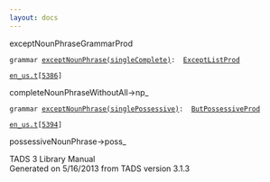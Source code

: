 ```yaml
---
layout: docs
---
```

<span class="title">exceptNounPhrase</span><span class="type">GrammarProd</span>

`grammar `<span class="classExtLink">[`exceptNounPhrase(singleComplete)`](../object/exceptNounPhrase(singleComplete).html)</span>` :   `[`ExceptListProd`](../object/ExceptListProd.html)

[`en_us.t`](../file/en_us.t.html)`[`[`5386`](../source/en_us.t.html#5386)`]`

<div class="gramrule">

completeNounPhraseWithoutAll-\>np\_  

</div>

`grammar `<span class="classExtLink">[`exceptNounPhrase(singlePossessive)`](../object/exceptNounPhrase(singlePossessive).html)</span>` :   `[`ButPossessiveProd`](../object/ButPossessiveProd.html)

[`en_us.t`](../file/en_us.t.html)`[`[`5394`](../source/en_us.t.html#5394)`]`

<div class="gramrule">

possessiveNounPhrase-\>poss\_  

</div>

<div class="ftr">

TADS 3 Library Manual  
Generated on 5/16/2013 from TADS version 3.1.3

</div>
